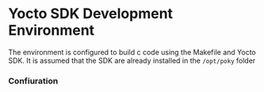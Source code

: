 # Yocto SDK Development Environment
The environment is configured to build c code using the Makefile and Yocto SDK. It is assumed that the SDK are already installed in the ``/opt/poky`` folder

### Confiuration
